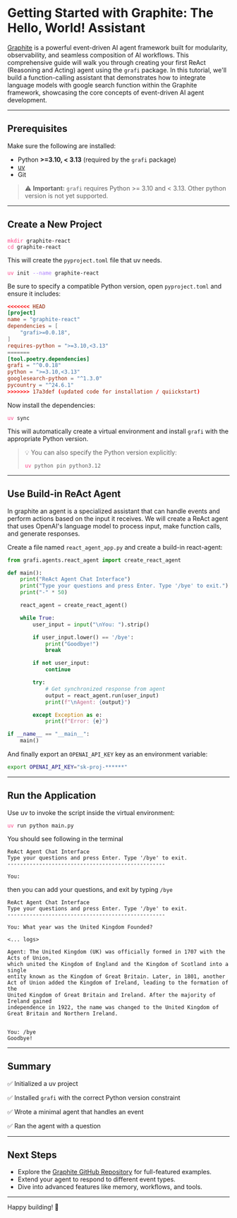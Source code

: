 # Getting Started with Graphite: The Hello, World! Assistant

[Graphite](https://github.com/binome-dev/graphite) is a powerful event-driven AI agent framework built for modularity, observability, and seamless composition of AI workflows. This comprehensive guide will walk you through creating your first ReAct (Reasoning and Acting) agent using the `grafi` package. In this tutorial, we'll build a function-calling assistant that demonstrates how to integrate language models with google search function within the Graphite framework, showcasing the core concepts of event-driven AI agent development.

---

## Prerequisites

Make sure the following are installed:

* Python **>=3.10, < 3.13** (required by the `grafi` package)
* [uv](https://docs.astral.sh/uv/#installation)
* Git

> ⚠️ **Important:** `grafi` requires Python >= 3.10 and < 3.13. Other python version is not yet supported.

---

## Create a New Project

<!-- ```bash
mkdir graphite-react
cd graphite-react
touch README.md
``` -->

<div class="bash"><pre>
<code><span style="color:#FF4689">mkdir</span> graphite-react
<span style="color:#FF4689">cd</span> graphite-react
</code></pre></div>

This will create the `pyproject.toml` file that uv needs.

<!-- ```bash
<<<<<<< HEAD
uv init --name graphite-react
=======
poetry init --name graphite-react
>>>>>>> 17a3def (updated code for installation / quiickstart)
``` -->

<div class="bash"><pre>
<code><span style="color:#FF4689">uv</span> init <span style="color:#AE81FF">--name</span> graphite-react</code></pre></div>

Be sure to specify a compatible Python version,  open `pyproject.toml` and ensure it includes:

```toml
<<<<<<< HEAD
[project]
name = "graphite-react"
dependencies = [
    "grafi>=0.0.18",
]
requires-python = ">=3.10,<3.13"
=======
[tool.poetry.dependencies]
grafi = "^0.0.18"
python = ">=3.10,<3.13"
googlesearch-python = "^1.3.0"
pycountry = "^24.6.1"
>>>>>>> 17a3def (updated code for installation / quiickstart)
```

Now install the dependencies:

<!-- ```bash
uv sync
``` -->

<div class="bash"><pre>
<code><span style="color:#FF4689">uv</span> sync</code></pre></div>

This will automatically create a virtual environment and install `grafi` with the appropriate Python version.

> 💡 You can also specify the Python version explicitly:
>
><div class="bash"><pre>
><code><span style="color:#FF4689">uv</span> python pin python3.12</code></pre></div>
<!-- > ```bash
> uv python pin python3.12
> ``` -->

---

## Use Build-in ReAct Agent

In graphite an agent is a specialized assistant that can handle events and perform actions based on the input it receives. We will create a ReAct agent that uses OpenAI's language model to process input, make function calls, and generate responses.

Create a file named `react_agent_app.py` and create a build-in react-agent:

```python
from grafi.agents.react_agent import create_react_agent

def main():
    print("ReAct Agent Chat Interface")
    print("Type your questions and press Enter. Type '/bye' to exit.")
    print("-" * 50)

    react_agent = create_react_agent()

    while True:
        user_input = input("\nYou: ").strip()

        if user_input.lower() == '/bye':
            print("Goodbye!")
            break

        if not user_input:
            continue

        try:
            # Get synchronized response from agent
            output = react_agent.run(user_input)
            print(f"\nAgent: {output}")

        except Exception as e:
            print(f"Error: {e}")

if __name__ == "__main__":
    main()
```

And finally export an `OPENAI_API_KEY` key as an environment variable:

```bash
export OPENAI_API_KEY="sk-proj-******"
```

---

## Run the Application

Use uv to invoke the script inside the virtual environment:

<!-- ```bash
uv run python main.py
``` -->
<div class="bash"><pre>
<code><span style="color:#FF4689">uv</span> run python main.py</code></pre></div>

You should see following in the terminal

```text
ReAct Agent Chat Interface
Type your questions and press Enter. Type '/bye' to exit.
--------------------------------------------------

You:
```

then you can add your questions, and exit by typing `/bye`

```text
ReAct Agent Chat Interface
Type your questions and press Enter. Type '/bye' to exit.
--------------------------------------------------

You: What year was the United Kingdom Founded?

<... logs>

Agent: The United Kingdom (UK) was officially formed in 1707 with the Acts of Union, 
which united the Kingdom of England and the Kingdom of Scotland into a single 
entity known as the Kingdom of Great Britain. Later, in 1801, another 
Act of Union added the Kingdom of Ireland, leading to the formation of the 
United Kingdom of Great Britain and Ireland. After the majority of Ireland gained 
independence in 1922, the name was changed to the United Kingdom of 
Great Britain and Northern Ireland.


You: /bye
Goodbye!
```

---

## Summary

✅ Initialized a uv project

✅ Installed `grafi` with the correct Python version constraint

✅ Wrote a minimal agent that handles an event

✅ Ran the agent with a question

---

## Next Steps

* Explore the [Graphite GitHub Repository](https://github.com/binome-dev/graphite) for full-featured examples.
* Extend your agent to respond to different event types.
* Dive into advanced features like memory, workflows, and tools.

---

Happy building! 🚀
